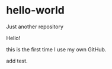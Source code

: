 # hello-world
Just another repository

Hello!

this is the first time I use my own GitHub.


add test.
